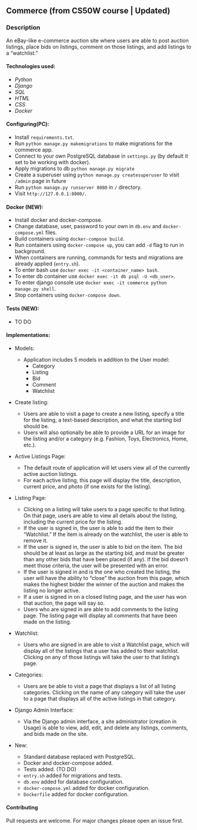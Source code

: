 ## Commerce (from CS50W course | Updated)

### Description
An eBay-like e-commerce auction site where users are able to post auction listings, place bids on listings, comment on those listings, and add listings to a “watchlist.”

#### Technologies used:
- *Python*
- *Django*
- *SQL*
- *HTML*
- *CSS*
- *Docker*

#### Configuring(PC):
- Install ```requirements.txt```.
- Run ```python manage.py makemigrations``` to make migrations for the commerce app.
- Connect to your own PostgreSQL database in ```settings.py``` (by default it set to be working with docker).
- Apply migrations to db ```python manage.py migrate```
- Create a superuser using ```python manage.py createsuperuser``` to visit ```/admin``` page in future 
- Run ```python manage.py runserver 8080``` in ```/``` directory.
- Visit ```http://127.0.0.1:8000/```.

#### Docker (NEW):
- Install docker and docker-compose.
- Change database, user, password to your own in ```db.env``` and ```docker-compose.yml``` files.
- Build containers using ```docker-compose build```.
- Run containers using ```docker-compose up```, you can add ```-d``` flag to run in background.
- When containers are running, commands for tests and migrations are already applied (```entry.sh```).
- To enter bash use ```docker exec -it <container_name> bash```.
- To enter db container use ```docker exec -it db psql -U <db_user>```.
- To enter django console use ```docker exec -it commerce python manage.py shell```.
- Stop containers using ```docker-compose down```.

#### Tests (NEW):
- TO DO

#### Implementations:
- Models:
	- Application includes 5 models in addition to the User model: 
		- Category
		- Listing
		- Bid
		- Comment
		- Watchlist

- Create listing:
	- Users are able to visit a page to create a new listing, specify a title for the listing, a text-based description, and what the starting bid should be. 
	- Users will also optionally be able to provide a URL for an image for the listing and/or a category (e.g. Fashion, Toys, Electronics, Home, etc.).

- Active Listings Page:
	- The default route of application will let users view all of the currently active auction listings. 
	- For each active listing, this page will display the title, description, current price, and photo (if one exists for the listing).

- Listing Page:
	- Clicking on a listing will take users to a page specific to that listing. On that page, users are able to view all details about the listing, including the current price for the listing.
	- If the user is signed in, the user is able to add the item to their “Watchlist.” If the item is already on the watchlist, the user is able to remove it.
	- If the user is signed in, the user is able to bid on the item. The bid should be at least as large as the starting bid, and must be greater than any other bids that have been placed (if any). If the bid doesn’t meet those criteria, the user will be presented with an error.
	- If the user is signed in and is the one who created the listing, the user will have the ability to “close” the auction from this page, which makes the highest bidder the winner of the auction and makes the listing no longer active.
	- If a user is signed in on a closed listing page, and the user has won that auction, the page will say so.
	- Users who are signed in are able to add comments to the listing page. The listing page will display all comments that have been made on the listing.

- Watchlist:
	- Users who are signed in are able to visit a Watchlist page, which will display all of the listings that a user has added to their watchlist. Clicking on any of those listings will take the user to that listing’s page.

- Categories:
	- Users are be able to visit a page that displays a list of all listing categories. Clicking on the name of any category will take the user to a page that displays all of the active listings in that category.

- Django Admin Interface:
	- Via the Django admin interface, a site administrator (creation in Usage) is able to view, add, edit, and delete any listings, comments, and bids made on the site.

- New:
  	- Standard database replaced with PostgreSQL.
    - Docker and docker-compose added.
    - Tests added. (TO DO)
    - ```entry.sh``` added for migrations and tests.
    - ```db.env``` added for database configuration.
    - ```docker-compose.yml``` added for docker configuration.
    - ```Dockerfile``` added for docker configuration.

#### Contributing
Pull requests are welcome. For major changes please open an issue first.
